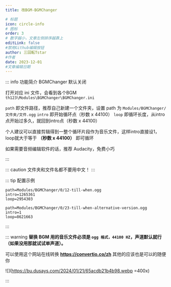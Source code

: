 ```yaml
---
title: 改BGM-BGMChanger

# 标题
icon: circle-info
# 图标
order: 3
# 数字越小，文章左侧排序越靠上
editLink: false
#禁用Github编辑按钮
author: 三回転Tstar
#作者
date: 2023-12-01
#文章编辑日期
---
```



::: info 功能简介
BGMChanger 默认关闭

打开对应 ini 文件，会看到各个BGM `th123\Modules\BGMChanger\BGMChanger.ini`

`path` 即文件路径，推荐自己新建一个文件夹，设置 path 为 `Modules/BGMChanger/文件夹/文件.ogg`
`intro` 即开始循环点（秒数 x 44100）
`loop` 即循环长度，从intro点开始过多久，就回到intro点（秒数 x 44100）
 
个人建议可以直接剪辑得到一整个循环片段作为音乐文件，这样intro直接设1，loop就大于等于 **（秒数 x 44100）** 即可循环

如果需要音频编辑软件的话，推荐 Audacity，免费小巧

:::

::: caution 文件夹和文件名都不要用中文！
:::

::: tip 配置示例
```
path=Modules/BGMChanger/0/12-till-when.ogg
intro=1265361
loop=2954303

path=Modules/BGMChanger/0/23-till-when-alternative-version.ogg
intro=1
loop=8621663
```
:::

::: warning
**替换 BGM 用的音乐文件必须是 `ogg 格式，44100 HZ`，声道默认就行（如果没用那就试试单声道）。** 

可以使用这个网站在线转换 **https://convertio.co/zh** 
其他的应该也是可以的随便你

![](https://bu.dusays.com/2024/01/21/65acdb21b4b98.webp =400x)

:::